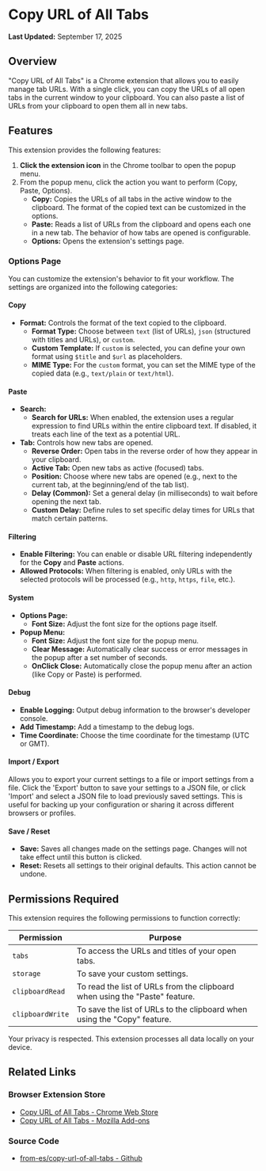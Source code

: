 # Copy URL of All Tabs

**Last Updated:** September 17, 2025

## Overview

"Copy URL of All Tabs" is a Chrome extension that allows you to easily manage tab URLs. With a single click, you can copy the URLs of all open tabs in the current window to your clipboard. You can also paste a list of URLs from your clipboard to open them all in new tabs.

## Features

This extension provides the following features:

1.  **Click the extension icon** in the Chrome toolbar to open the popup menu.
2.  From the popup menu, click the action you want to perform (Copy, Paste, Options).
    *   **Copy:** Copies the URLs of all tabs in the active window to the clipboard. The format of the copied text can be customized in the options.
    *   **Paste:** Reads a list of URLs from the clipboard and opens each one in a new tab. The behavior of how tabs are opened is configurable.
    *   **Options:** Opens the extension's settings page.

### Options Page

You can customize the extension's behavior to fit your workflow. The settings are organized into the following categories:

#### Copy

*   **Format:** Controls the format of the text copied to the clipboard.
    *   **Format Type:** Choose between `text` (list of URLs), `json` (structured with titles and URLs), or `custom`.
    *   **Custom Template:** If `custom` is selected, you can define your own format using `$title` and `$url` as placeholders.
    *   **MIME Type:** For the `custom` format, you can set the MIME type of the copied data (e.g., `text/plain` or `text/html`).

#### Paste

*   **Search:**
    *   **Search for URLs:** When enabled, the extension uses a regular expression to find URLs within the entire clipboard text. If disabled, it treats each line of the text as a potential URL.
*   **Tab:** Controls how new tabs are opened.
    *   **Reverse Order:** Open tabs in the reverse order of how they appear in your clipboard.
    *   **Active Tab:** Open new tabs as active (focused) tabs.
    *   **Position:** Choose where new tabs are opened (e.g., next to the current tab, at the beginning/end of the tab list).
    *   **Delay (Common):** Set a general delay (in milliseconds) to wait before opening the next tab.
    *   **Custom Delay:** Define rules to set specific delay times for URLs that match certain patterns.

#### Filtering

*   **Enable Filtering:** You can enable or disable URL filtering independently for the **Copy** and **Paste** actions.
*   **Allowed Protocols:** When filtering is enabled, only URLs with the selected protocols will be processed (e.g., `http`, `https`, `file`, etc.).

#### System

*   **Options Page:**
    *   **Font Size:** Adjust the font size for the options page itself.
*   **Popup Menu:**
    *   **Font Size:** Adjust the font size for the popup menu.
    *   **Clear Message:** Automatically clear success or error messages in the popup after a set number of seconds.
    *   **OnClick Close:** Automatically close the popup menu after an action (like Copy or Paste) is performed.

#### Debug

*   **Enable Logging:** Output debug information to the browser's developer console.
*   **Add Timestamp:** Add a timestamp to the debug logs.
*   **Time Coordinate:** Choose the time coordinate for the timestamp (UTC or GMT).

#### Import / Export

Allows you to export your current settings to a file or import settings from a file. Click the 'Export' button to save your settings to a JSON file, or click 'Import' and select a JSON file to load previously saved settings. This is useful for backing up your configuration or sharing it across different browsers or profiles.

#### Save / Reset

*   **Save:** Saves all changes made on the settings page. Changes will not take effect until this button is clicked.
*   **Reset:** Resets all settings to their original defaults. This action cannot be undone.

## Permissions Required

This extension requires the following permissions to function correctly:

| Permission       | Purpose                                                              |
| ---------------- | -------------------------------------------------------------------- |
| `tabs`           | To access the URLs and titles of your open tabs.                     |
| `storage`        | To save your custom settings.                                        |
| `clipboardRead`  | To read the list of URLs from the clipboard when using the "Paste" feature. |
| `clipboardWrite` | To save the list of URLs to the clipboard when using the "Copy" feature.   |

Your privacy is respected. This extension processes all data locally on your device.

## Related Links

### Browser Extension Store

- [Copy URL of All Tabs - Chrome Web Store](https://chromewebstore.google.com/detail/copy-url-of-all-tabs/glhbfaabeopieaeoojdlaboihfbdjhbm "Copy URL of All Tabs - Chrome Web Store")
- [Copy URL of All Tabs - Mozilla Add-ons](https://addons.mozilla.org/firefox/addon/copy-url-of-all-tabs/ "Copy URL of All Tabs - Mozilla Add-ons")

### Source Code

- [from-es/copy-url-of-all-tabs - Github](https://github.com/from-es/copy-url-of-all-tabs "https://github.com/from-es/copy-url-of-all-tabs")